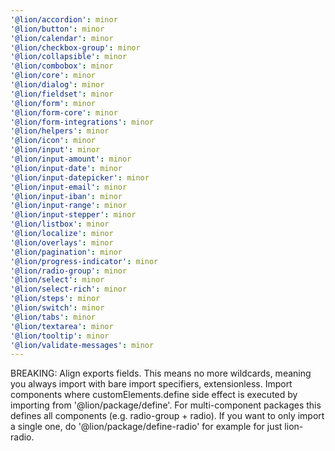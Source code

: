 ```yaml
---
'@lion/accordion': minor
'@lion/button': minor
'@lion/calendar': minor
'@lion/checkbox-group': minor
'@lion/collapsible': minor
'@lion/combobox': minor
'@lion/core': minor
'@lion/dialog': minor
'@lion/fieldset': minor
'@lion/form': minor
'@lion/form-core': minor
'@lion/form-integrations': minor
'@lion/helpers': minor
'@lion/icon': minor
'@lion/input': minor
'@lion/input-amount': minor
'@lion/input-date': minor
'@lion/input-datepicker': minor
'@lion/input-email': minor
'@lion/input-iban': minor
'@lion/input-range': minor
'@lion/input-stepper': minor
'@lion/listbox': minor
'@lion/localize': minor
'@lion/overlays': minor
'@lion/pagination': minor
'@lion/progress-indicator': minor
'@lion/radio-group': minor
'@lion/select': minor
'@lion/select-rich': minor
'@lion/steps': minor
'@lion/switch': minor
'@lion/tabs': minor
'@lion/textarea': minor
'@lion/tooltip': minor
'@lion/validate-messages': minor
---
```


BREAKING: Align exports fields. This means no more wildcards, meaning you always import with bare import specifiers, extensionless. Import components where customElements.define side effect is executed by importing from '@lion/package/define'. For multi-component packages this defines all components (e.g. radio-group + radio). If you want to only import a single one, do '@lion/package/define-radio' for example for just lion-radio.

